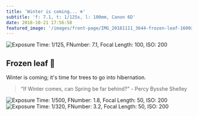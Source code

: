 ```yaml
---
title: 'Winter is coming... ❄️'
subtitle: 'f: 7.1, t: 1/125s, l: 100mm, Canon 6D'
date: 2018-10-21 17:56:58
featured_image: '/images/front-page/IMG_20181111_3644-frozen-leaf-1600x1000.jpg'
---
```


![Exposure Time: 1/125, FNumber: 7.1, Focal Length: 100, ISO: 200](/images/front-page/IMG_20181111_3644-frozen-leaf-1600x1000.jpg)

## Frozen leaf 🍁
Winter is coming; it's time for trees to go into hibernation.

> “If Winter comes, can Spring be far behind?” - Percy Bysshe Shelley

<div class="gallery" data-columns="3">
	<img src="/images/2018-11/IMG_20181111_3596-frozen-leaf1-1500x1000.jpg"
        alt="Exposure Time: 1/500, FNumber: 1.8, Focal Length: 50, ISO: 200"
        title="Exposure Time: 1/500, FNumber: 1.8, Focal Length: 50, ISO: 200" />
	<img src="/images/2018-11/IMG_20181111_3619-frozen-leaf2-1500x1000.jpg"
    	alt="Exposure Time: 1/320, FNumber: 3.2, Focal Length: 50, ISO: 200"
    	title="Exposure Time: 1/320, FNumber: 3.2, Focal Length: 50, ISO: 200" />
</div>
